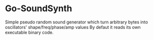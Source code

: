 # Go-SoundSynth
Simple pseudo random sound generator which turn arbitrary bytes into oscillators' shape/freq/phase/amp values
By defaut it reads its own executable binary code.
